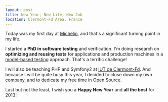 ```yaml
---
layout: post
title: New Year, New Life, New Job
location: Clermont-Fd Area, France
---
```


Today was my first day at [Michelin](http://www.michelin.com/corporate/EN/home),
and that's a significant turning point in my life.

I started a **PhD in software testing** and verification. I'm doing research
on **optimizing and reusing tests** for applications and production machines in
a [model-based testing](http://en.wikipedia.org/wiki/Model-based_testing)
approach. That's a terrific challenge!

I will also be teaching PHP and Symfony2 at [IUT de
Clermont-Fd](http://www.iut.u-clermont1.fr/). And because I will be quite busy
this year, I decided to close down my own company, and to dedicate my free
time in Open Source.

Last but not the least, I wish you a **Happy New Year** and **all the best**
for 2013!
